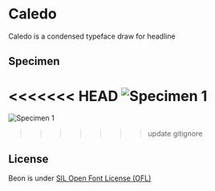 Caledo
=============

Caledo is a condensed typeface draw for headline

## Specimen
<<<<<<< HEAD
![Specimen 1](https://raw.github.com/bsozoo/Caledo/master/sample.png)
=======
![Specimen 1](https://raw.github.com/bsozoo/Caledo/master/Sample.png)
>>>>>>> update gitignore

## License
Beon is under [SIL Open Font License (OFL)](http://scripts.sil.org/cms/scripts/page.php?site_id=nrsi&id=OFL "SIL Open Font License")
